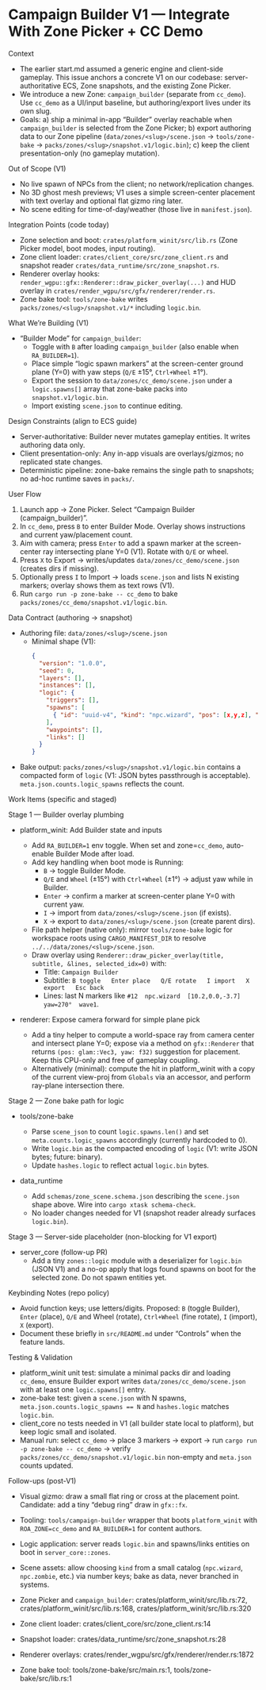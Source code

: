 # Campaign Builder V1 — Integrate With Zone Picker + CC Demo

Context
- The earlier start.md assumed a generic engine and client-side gameplay. This issue anchors a concrete V1 on our codebase: server-authoritative ECS, Zone snapshots, and the existing Zone Picker.
- We introduce a new Zone: `campaign_builder` (separate from `cc_demo`). Use `cc_demo` as a UI/input baseline, but authoring/export lives under its own slug.
- Goals: a) ship a minimal in-app “Builder” overlay reachable when `campaign_builder` is selected from the Zone Picker; b) export authoring data to our Zone pipeline (`data/zones/<slug>/scene.json` → `tools/zone-bake` → `packs/zones/<slug>/snapshot.v1/logic.bin`); c) keep the client presentation-only (no gameplay mutation).

Out of Scope (V1)
- No live spawn of NPCs from the client; no network/replication changes.
- No 3D ghost mesh previews; V1 uses a simple screen-center placement with text overlay and optional flat gizmo ring later.
- No scene editing for time-of-day/weather (those live in `manifest.json`).

Integration Points (code today)
- Zone selection and boot: `crates/platform_winit/src/lib.rs` (Zone Picker model, boot modes, input routing).
- Zone client loader: `crates/client_core/src/zone_client.rs` and snapshot reader `crates/data_runtime/src/zone_snapshot.rs`.
- Renderer overlay hooks: `render_wgpu::gfx::Renderer::draw_picker_overlay(...)` and HUD overlay in `crates/render_wgpu/src/gfx/renderer/render.rs`.
- Zone bake tool: `tools/zone-bake` writes `packs/zones/<slug>/snapshot.v1/*` including `logic.bin`.

What We’re Building (V1)
- “Builder Mode” for `campaign_builder`:
  - Toggle with `B` after loading `campaign_builder` (also enable when `RA_BUILDER=1`).
  - Place simple “logic spawn markers” at the screen-center ground plane (Y=0) with yaw steps (`Q/E` ±15°, `Ctrl+Wheel` ±1°).
  - Export the session to `data/zones/cc_demo/scene.json` under a `logic.spawns[]` array that zone-bake packs into `snapshot.v1/logic.bin`.
  - Import existing `scene.json` to continue editing.

Design Constraints (align to ECS guide)
- Server-authoritative: Builder never mutates gameplay entities. It writes authoring data only.
- Client presentation-only: Any in-app visuals are overlays/gizmos; no replicated state changes.
- Deterministic pipeline: zone-bake remains the single path to snapshots; no ad-hoc runtime saves in `packs/`.

User Flow
1) Launch app → Zone Picker. Select “Campaign Builder (campaign_builder)”.
2) In `cc_demo`, press `B` to enter Builder Mode. Overlay shows instructions and current yaw/placement count.
3) Aim with camera; press `Enter` to add a spawn marker at the screen-center ray intersecting plane Y=0 (V1). Rotate with `Q/E` or wheel.
4) Press `X` to Export → writes/updates `data/zones/cc_demo/scene.json` (creates dirs if missing).
5) Optionally press `I` to Import → loads `scene.json` and lists N existing markers; overlay shows them as text rows (V1).
6) Run `cargo run -p zone-bake -- cc_demo` to bake `packs/zones/cc_demo/snapshot.v1/logic.bin`.

Data Contract (authoring → snapshot)
- Authoring file: `data/zones/<slug>/scene.json`
  - Minimal shape (V1):
    ```json
    {
      "version": "1.0.0",
      "seed": 0,
      "layers": [],
      "instances": [],
      "logic": {
        "triggers": [],
        "spawns": [
          { "id": "uuid-v4", "kind": "npc.wizard", "pos": [x,y,z], "yaw_deg": 270.0, "tags": ["wave1"] }
        ],
        "waypoints": [],
        "links": []
      }
    }
    ```
- Bake output: `packs/zones/<slug>/snapshot.v1/logic.bin` contains a compacted form of `logic` (V1: JSON bytes passthrough is acceptable). `meta.json.counts.logic_spawns` reflects the count.

Work Items (specific and staged)

Stage 1 — Builder overlay plumbing
- platform_winit: Add Builder state and inputs
  - Add `RA_BUILDER=1` env toggle. When set and zone=`cc_demo`, auto-enable Builder Mode after load.
  - Add key handling when boot mode is Running:
    - `B` → toggle Builder Mode.
    - `Q/E` and `Wheel` (±15°) with `Ctrl+Wheel` (±1°) → adjust yaw while in Builder.
    - `Enter` → confirm a marker at screen-center plane Y=0 with current yaw.
    - `I` → import from `data/zones/<slug>/scene.json` (if exists).
    - `X` → export to `data/zones/<slug>/scene.json` (create parent dirs).
  - File path helper (native only): mirror `tools/zone-bake` logic for workspace roots using `CARGO_MANIFEST_DIR` to resolve `../../data/zones/<slug>/scene.json`.
  - Draw overlay using `Renderer::draw_picker_overlay(title, subtitle, &lines, selected_idx=0)` with:
    - Title: `Campaign Builder`
    - Subtitle: `B toggle   Enter place   Q/E rotate   I import   X export   Esc back`
    - Lines: last N markers like `#12  npc.wizard  [10.2,0.0,-3.7]  yaw=270°  wave1`.

- renderer: Expose camera forward for simple plane pick
  - Add a tiny helper to compute a world-space ray from camera center and intersect plane Y=0; expose via a method on `gfx::Renderer` that returns `(pos: glam::Vec3, yaw: f32)` suggestion for placement. Keep this CPU-only and free of gameplay coupling.
  - Alternatively (minimal): compute the hit in platform_winit with a copy of the current view-proj from `Globals` via an accessor, and perform ray-plane intersection there.

Stage 2 — Zone bake path for logic
- tools/zone-bake
  - Parse `scene_json` to count `logic.spawns.len()` and set `meta.counts.logic_spawns` accordingly (currently hardcoded to 0).
  - Write `logic.bin` as the compacted encoding of `logic` (V1: write JSON bytes; future: binary).
  - Update `hashes.logic` to reflect actual `logic.bin` bytes.

- data_runtime
  - Add `schemas/zone_scene.schema.json` describing the `scene.json` shape above. Wire into `cargo xtask schema-check`.
  - No loader changes needed for V1 (snapshot reader already surfaces `logic.bin`).

Stage 3 — Server-side placeholder (non-blocking for V1 export)
- server_core (follow-up PR)
  - Add a tiny `zones::logic` module with a deserializer for `logic.bin` (JSON V1) and a no-op apply that logs found spawns on boot for the selected zone. Do not spawn entities yet.

Keybinding Notes (repo policy)
- Avoid function keys; use letters/digits. Proposed: `B` (toggle Builder), `Enter` (place), `Q/E` and Wheel (rotate), `Ctrl+Wheel` (fine rotate), `I` (import), `X` (export).
- Document these briefly in `src/README.md` under “Controls” when the feature lands.

Testing & Validation
- platform_winit unit test: simulate a minimal packs dir and loading `cc_demo`, ensure Builder export writes `data/zones/cc_demo/scene.json` with at least one `logic.spawns[]` entry.
- zone-bake test: given a `scene.json` with N spawns, `meta.json.counts.logic_spawns == N` and `hashes.logic` matches `logic.bin`.
- client_core no tests needed in V1 (all builder state local to platform), but keep logic small and isolated.
- Manual run: select `cc_demo` → place 3 markers → export → run `cargo run -p zone-bake -- cc_demo` → verify `packs/zones/cc_demo/snapshot.v1/logic.bin` non-empty and `meta.json` counts updated.

Follow-ups (post-V1)
- Visual gizmo: draw a small flat ring or cross at the placement point. Candidate: add a tiny “debug ring” draw in `gfx::fx`.
- Tooling: `tools/campaign-builder` wrapper that boots `platform_winit` with `ROA_ZONE=cc_demo` and `RA_BUILDER=1` for content authors.
- Logic application: server reads `logic.bin` and spawns/links entities on boot in `server_core::zones`.
- Scene assets: allow choosing `kind` from a small catalog (`npc.wizard`, `npc.zombie`, etc.) via number keys; bake as data, never branched in systems.

- Zone Picker and `campaign_builder`: crates/platform_winit/src/lib.rs:72, crates/platform_winit/src/lib.rs:168, crates/platform_winit/src/lib.rs:320
- Zone client loader: crates/client_core/src/zone_client.rs:14
- Snapshot loader: crates/data_runtime/src/zone_snapshot.rs:28
- Renderer overlays: crates/render_wgpu/src/gfx/renderer/render.rs:1872
- Zone bake tool: tools/zone-bake/src/main.rs:1, tools/zone-bake/src/lib.rs:1
